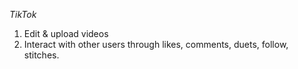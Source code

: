 *TikTok*
1. Edit & upload videos 
2. Interact with other users through likes, comments, duets, follow, stitches.
